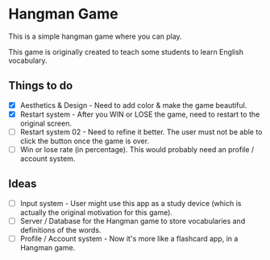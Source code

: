 # Hangman Game

This is a simple hangman game where you can play.

This game is originally created to teach some students to learn English vocabulary.

## Things to do

- [x] Aesthetics & Design - Need to add color & make the game beautiful.
- [x] Restart system - After you WIN or LOSE the game, need to restart to the original screen.
- [ ] Restart system 02 - Need to refine it better. The user must not be able to click the button once the game is over.
- [ ] Win or lose rate (in percentage). This would probably need an profile / account system.

## Ideas

- [ ] Input system - User might use this app as a study device (which is actually the original motivation for this game).
- [ ] Server / Database for the Hangman game to store vocabularies and definitions of the words.
- [ ] Profile / Account system - Now it's more like a flashcard app, in a Hangman game.
